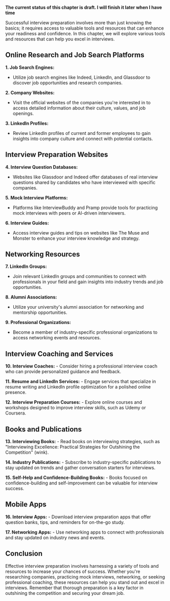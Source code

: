 **The current status of this chapter is draft. I will finish it later when I have time**

Successful interview preparation involves more than just knowing the basics; it requires access to valuable tools and resources that can enhance your readiness and confidence. In this chapter, we will explore various tools and resources that can help you excel in interviews.

Online Research and Job Search Platforms
----------------------------------------

**1. Job Search Engines:**

* Utilize job search engines like Indeed, LinkedIn, and Glassdoor to discover job opportunities and research companies.

**2. Company Websites:**

* Visit the official websites of the companies you're interested in to access detailed information about their culture, values, and job openings.

**3. LinkedIn Profiles:**

* Review LinkedIn profiles of current and former employees to gain insights into company culture and connect with potential contacts.

Interview Preparation Websites
------------------------------

**4. Interview Question Databases:**

* Websites like Glassdoor and Indeed offer databases of real interview questions shared by candidates who have interviewed with specific companies.

**5. Mock Interview Platforms:**

* Platforms like InterviewBuddy and Pramp provide tools for practicing mock interviews with peers or AI-driven interviewers.

**6. Interview Guides:**

* Access interview guides and tips on websites like The Muse and Monster to enhance your interview knowledge and strategy.

Networking Resources
--------------------

**7. LinkedIn Groups:**

* Join relevant LinkedIn groups and communities to connect with professionals in your field and gain insights into industry trends and job opportunities.

**8. Alumni Associations:**

* Utilize your university's alumni association for networking and mentorship opportunities.

**9. Professional Organizations:**

* Become a member of industry-specific professional organizations to access networking events and resources.

Interview Coaching and Services
-------------------------------

**10. Interview Coaches:** - Consider hiring a professional interview coach who can provide personalized guidance and feedback.

**11. Resume and LinkedIn Services:** - Engage services that specialize in resume writing and LinkedIn profile optimization for a polished online presence.

**12. Interview Preparation Courses:** - Explore online courses and workshops designed to improve interview skills, such as Udemy or Coursera.

Books and Publications
----------------------

**13. Interviewing Books:** - Read books on interviewing strategies, such as "Interviewing Excellence: Practical Strategies for Outshining the Competition" (wink).

**14. Industry Publications:** - Subscribe to industry-specific publications to stay updated on trends and gather conversation starters for interviews.

**15. Self-Help and Confidence-Building Books:** - Books focused on confidence-building and self-improvement can be valuable for interview success.

Mobile Apps
-----------

**16. Interview Apps:** - Download interview preparation apps that offer question banks, tips, and reminders for on-the-go study.

**17. Networking Apps:** - Use networking apps to connect with professionals and stay updated on industry news and events.

Conclusion
----------

Effective interview preparation involves harnessing a variety of tools and resources to increase your chances of success. Whether you're researching companies, practicing mock interviews, networking, or seeking professional coaching, these resources can help you stand out and excel in interviews. Remember that thorough preparation is a key factor in outshining the competition and securing your dream job.
